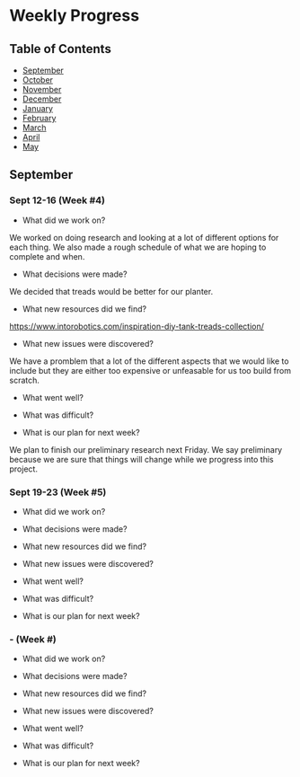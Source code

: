 # Weekly Progress

## Table of Contents
* [September](#September)
* [October](#October)
* [November](#November)
* [December](#December)
* [January](#January)
* [February](#February)
* [March](#March)
* [April](#April)
* [May](#May)

## September

### Sept 12-16 (Week #4)
- What did we work on?

We worked on doing research and looking at a lot of different options for each thing. We also made a rough schedule of what we are hoping to complete and when.

- What decisions were made?

We decided that treads would be better for our planter.

- What new resources did we find?

https://www.intorobotics.com/inspiration-diy-tank-treads-collection/

- What new issues were discovered?

We have a promblem that a lot of the different aspects that we would like to include but they are either too expensive or unfeasable for us too build from scratch.

- What went well?

- What was difficult?

- What is our plan for next week?

We plan to finish our preliminary research next Friday. We say preliminary because we are sure that things will change while we progress into this project.


### Sept 19-23 (Week #5)
- What did we work on?

- What decisions were made?

- What new resources did we find?

- What new issues were discovered?

- What went well?

- What was difficult?

- What is our plan for next week?


###  - (Week #)
- What did we work on?

- What decisions were made?

- What new resources did we find?

- What new issues were discovered?

- What went well?

- What was difficult?

- What is our plan for next week?


